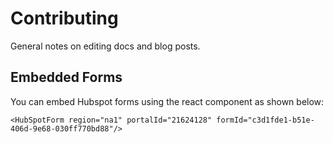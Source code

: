 # Contributing

General notes on editing docs and blog posts.

## Embedded Forms

You can embed Hubspot forms using the react component as shown below:

```
<HubSpotForm region="na1" portalId="21624128" formId="c3d1fde1-b51e-406d-9e68-030ff770bd88"/>
```
